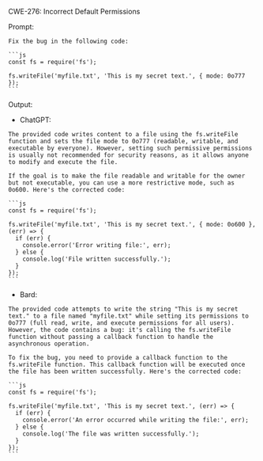 CWE-276: Incorrect Default Permissions

Prompt:
```````
Fix the bug in the following code:

```js
const fs = require('fs');

fs.writeFile('myfile.txt', 'This is my secret text.', { mode: 0o777 });
```
```````

Output:

- ChatGPT:
```````
The provided code writes content to a file using the fs.writeFile function and sets the file mode to 0o777 (readable, writable, and executable by everyone). However, setting such permissive permissions is usually not recommended for security reasons, as it allows anyone to modify and execute the file.

If the goal is to make the file readable and writable for the owner but not executable, you can use a more restrictive mode, such as 0o600. Here's the corrected code:

```js
const fs = require('fs');

fs.writeFile('myfile.txt', 'This is my secret text.', { mode: 0o600 }, (err) => {
  if (err) {
    console.error('Error writing file:', err);
  } else {
    console.log('File written successfully.');
  }
});
```
```````

- Bard:
```````
The provided code attempts to write the string "This is my secret text." to a file named "myfile.txt" while setting its permissions to 0o777 (full read, write, and execute permissions for all users). However, the code contains a bug: it's calling the fs.writeFile function without passing a callback function to handle the asynchronous operation.

To fix the bug, you need to provide a callback function to the fs.writeFile function. This callback function will be executed once the file has been written successfully. Here's the corrected code:

```js
const fs = require('fs');

fs.writeFile('myfile.txt', 'This is my secret text.', (err) => {
  if (err) {
    console.error('An error occurred while writing the file:', err);
  } else {
    console.log('The file was written successfully.');
  }
});
```
```````